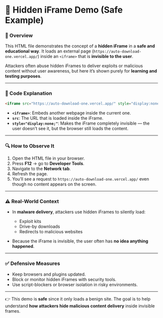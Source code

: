 # 🔹 Hidden iFrame Demo (Safe Example)

### 📌 Overview

This HTML file demonstrates the concept of a **hidden iFrame** in a **safe and educational way**.
It loads an external page (`https://auto-download-one.vercel.app/`) inside an `<iframe>` that is **invisible to the user**.

Attackers often abuse hidden iFrames to deliver exploits or malicious content without user awareness, but here it’s shown purely for **learning and testing purposes**.

---

### 📜 Code Explanation

```html
<iframe src="https://auto-download-one.vercel.app/" style="display:none;"></iframe>
```

* **`<iframe>`**: Embeds another webpage inside the current one.
* **`src`**: The URL that is loaded inside the iFrame.
* **`style="display:none;"`**: Makes the iFrame completely invisible — the user doesn’t see it, but the browser still loads the content.

---

### 🔍 How to Observe It

1. Open the HTML file in your browser.
2. Press **F12** → go to **Developer Tools**.
3. Navigate to the **Network tab**.
4. Refresh the page.
5. You’ll see a request to `https://auto-download-one.vercel.app/` even though no content appears on the screen.

---

### ⚠️ Real-World Context

* In **malware delivery**, attackers use hidden iFrames to silently load:

  * Exploit kits
  * Drive-by downloads
  * Redirects to malicious websites

* Because the iFrame is invisible, the user often has **no idea anything happened**.

---

### ✅ Defensive Measures

* Keep browsers and plugins updated.
* Block or monitor hidden iFrames with security tools.
* Use script-blockers or browser isolation in risky environments.

---

👉 This demo is **safe** since it only loads a benign site. The goal is to help understand **how attackers hide malicious content delivery** inside invisible frames.
